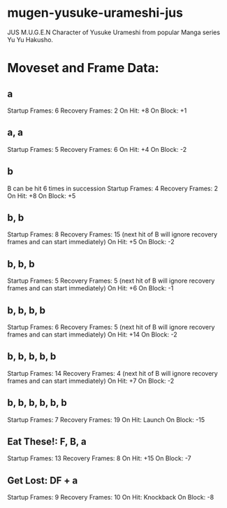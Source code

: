 # mugen-yusuke-urameshi-jus
JUS M.U.G.E.N Character of Yusuke Urameshi from popular Manga series Yu Yu Hakusho.

<h1>Moveset and Frame Data:</h1>

<h2>a</h2>
Startup Frames: 6
Recovery Frames: 2
On Hit: +8
On Block: +1

<h2>a, a</h2>
Startup Frames: 5
Recovery Frames: 6
On Hit: +4
On Block: -2

<h2>b</h2>
B can be hit 6 times in succession
Startup Frames: 4
Recovery Frames: 2
On Hit: +8
On Block: +5

<h2>b, b</h2>
Startup Frames: 8
Recovery Frames: 15	(next hit of B will ignore recovery frames and can start immediately)
On Hit: +5
On Block: -2


<h2>b, b, b</h2>
Startup Frames: 5
Recovery Frames: 5	(next hit of B will ignore recovery frames and can start immediately)
On Hit: +6
On Block: -1

<h2>b, b, b, b</h2>
Startup Frames: 6
Recovery Frames: 5	(next hit of B will ignore recovery frames and can start immediately)
On Hit: +14
On Block: -2

<h2>b, b, b, b, b</h2>
Startup Frames: 14
Recovery Frames: 4	(next hit of B will ignore recovery frames and can start immediately)
On Hit: +7
On Block: -2

<h2>b, b, b, b, b, b</h2>
Startup Frames: 7
Recovery Frames: 19
On Hit: Launch
On Block: -15

<h2>Eat These!: F, B, a</h2>
Startup Frames: 13
Recovery Frames: 8
On Hit: +15
On Block: -7

<h2>Get Lost: DF + a</h2>
Startup Frames: 9
Recovery Frames: 10
On Hit: Knockback
On Block: -8